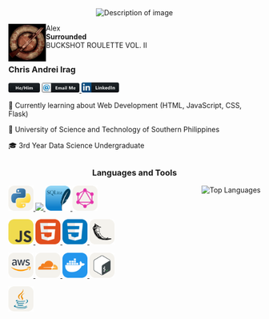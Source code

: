 <!-- Music -->

<h2></h2>


<p style="text-align: center;">
  <img src="https://github.com/iragca/web-hosting/blob/main/web-assets/blsuecube.gif?raw=true" alt="Description of image" />
</p>

<img align="left" src="https://github.com/iragca/web-hosting/blob/main/web-assets/logo_collection/alex_peipman_surrounded.jpg?raw=true" alt="alex-piepman_surrounded" width="75px">

Alex<br>
**Surrounded**<br>
BUCKSHOT ROULETTE VOL. II

<h2></h2>

<!-- User -->

### Chris Andrei Irag

<p align="left">
  <img width="63px" src="https://github.com/MikeCodesDotNET/ColoredBadges/raw/master/svg/pronouns/hehim.svg"/>
  <a href="mailto:chrisandrei.irag@1.ustp.edu.ph">
    <img width="75px" src="https://github.com/MikeCodesDotNET/ColoredBadges/raw/master/svg/social/email_me.svg"/>
  </a>
  <a href="https://www.linkedin.com/in/chris-andrei-irag/">
    <img width="75px" src="https://github.com/MikeCodesDotNET/ColoredBadges/raw/master/svg/social/linkedin.svg"/>
  </a>
</p>

📖 Currently learning about Web Development (HTML, JavaScript, CSS, Flask)

🏫 University of Science and Technology of Southern Philippines

🎓 3rd Year Data Science Undergraduate

<h2></h2>

<!-- Languages and Tools -->

<h3 style="text-align: center;">Languages and Tools</h3>

<img align="right" src='https://github-readme-stats.vercel.app/api/top-langs/?username=iragca&hide=jupyter%20notebook&langs_count=8&layout=compact' alt="Top Languages">

<p align="left">
  <a href="https://www.python.org/">
    <img width="50px"src="https://github.com/tandpfun/skill-icons/raw/main/icons/Python-Light.svg"/>
  </a>
  <a href="https://scikit-learn.org/">
    <img width="50px"src="https://github.com/tandpfun/skill-icons/raw/main/icons/ScikitLearn-Dark.svg"/>
  </a>
  <a href="https://www.sqlite.org/">
    <img width="50px"src="https://github.com/tandpfun/skill-icons/raw/main/icons/SQLite.svg"/>
  <a href="https://graphql.org/">
    <img width="50px"src="https://github.com/tandpfun/skill-icons/raw/main/icons/GraphQL-Light.svg"/>
  </a>
</p>

<p align="left">
  <a href="https://www.ecma-international.org/publications-and-standards/standards/ecma-262/">
    <img width="50px"src="https://github.com/tandpfun/skill-icons/raw/main/icons/JavaScript.svg"/>
  </a>
  <a href="https://html.spec.whatwg.org/multipage/">
    <img width="50px"src="https://github.com/tandpfun/skill-icons/raw/main/icons/HTML.svg"/>
  </a>
  <a href="https://drafts.csswg.org/">
    <img width="50px"src="https://github.com/tandpfun/skill-icons/raw/main/icons/CSS.svg"/>
  </a>
  <a href="https://flask.palletsprojects.com/en/stable/">
    <img width="50px"src="https://github.com/tandpfun/skill-icons/raw/main/icons/Flask-Light.svg"/>
  </a>
</p>

<p align="left">
  <a href="https://aws.amazon.com/">
    <img width="50px"src="https://github.com/tandpfun/skill-icons/raw/main/icons/AWS-Light.svg"/>
  </a>
  <a href="https://www.cloudflare.com/">
    <img width="50px"src="https://github.com/tandpfun/skill-icons/raw/main/icons/Cloudflare-Light.svg"/>
  </a>
  <a href="https://www.docker.com/">
    <img width="50px"src="https://github.com/tandpfun/skill-icons/raw/main/icons/Docker.svg"/>
  </a>
  <a href="https://www.gnu.org/software/bash/">
    <img width="50px"src="https://github.com/tandpfun/skill-icons/raw/main/icons/Bash-Light.svg"/>
  </a>
</p>

<!-- Low-Mid Level languages -->

<p align="left">
  <a href="https://www.java.com/en/">
    <img width="50px"src="https://github.com/tandpfun/skill-icons/raw/main/icons/Java-Light.svg"/>
  </a>
</p>
